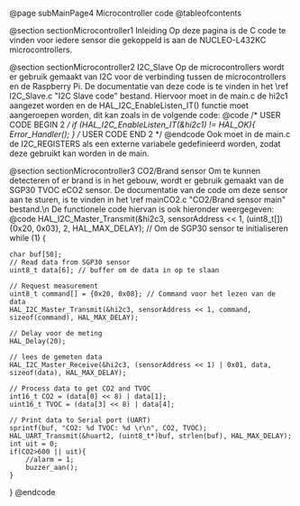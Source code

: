 @page subMainPage4 Microcontroller code
@tableofcontents

@section sectionMicrocontroller1 Inleiding
Op deze pagina is de C code te vinden voor iedere sensor die gekoppeld is aan de NUCLEO-L432KC microcontrollers.

@section sectionMicrocontroller2 I2C_Slave
Op de microcontrollers wordt er gebruik gemaakt van I2C voor de verbinding tussen de microcontrollers en de Raspberry Pi. De documentatie van deze code is te vinden in het \ref I2C_Slave.c "I2C Slave code" bestand. Hiervoor moet in de main.c de hi2c1 aangezet worden en de HAL_I2C_EnableListen_IT() functie moet aangeroepen worden, dit kan zoals in de volgende code:
@code
/* USER CODE BEGIN 2 */
if (HAL_I2C_EnableListen_IT(&hi2c1) != HAL_OK){
    Error_Handler();
}
/* USER CODE END 2 */
@endcode
Ook moet in de main.c de I2C_REGISTERS als een externe variabele gedefinieerd worden, zodat deze gebruikt kan worden in de main.

@section sectionMicrocontroller3 CO2/Brand sensor
Om te kunnen detecteren of er brand is in het gebouw, wordt er gebruik gemaakt van de SGP30 TVOC eCO2 sensor. De documentatie van de code om deze sensor aan te sturen, is te vinden in het \ref mainCO2.c "CO2/Brand sensor main" bestand.\n
De functionele code hiervan is ook hieronder weergegeven:
@code
HAL_I2C_Master_Transmit(&hi2c3, sensorAddress << 1, (uint8_t[]) {0x20, 0x03}, 2, HAL_MAX_DELAY); // Om de SGP30 sensor te initialiseren
while (1) {


    char buf[50];
    // Read data from SGP30 sensor
    uint8_t data[6]; // buffer om de data in op te slaan

    // Request measurement
    uint8_t command[] = {0x20, 0x08}; // Command voor het lezen van de data
    HAL_I2C_Master_Transmit(&hi2c3, sensorAddress << 1, command, sizeof(command), HAL_MAX_DELAY);

    // Delay voor de meting
    HAL_Delay(20);

    // lees de gemeten data
    HAL_I2C_Master_Receive(&hi2c3, (sensorAddress << 1) | 0x01, data, sizeof(data), HAL_MAX_DELAY);

    // Process data to get CO2 and TVOC
    int16_t CO2 = (data[0] << 8) | data[1];
    uint16_t TVOC = (data[3] << 8) | data[4];

    // Print data to Serial port (UART)
    sprintf(buf, "CO2: %d TVOC: %d \r\n", CO2, TVOC);
    HAL_UART_Transmit(&huart2, (uint8_t*)buf, strlen(buf), HAL_MAX_DELAY);
	int uit = 0;
    if(CO2>600 || uit){
    	//alarm = 1;
        buzzer_aan();
    }
}
@endcode